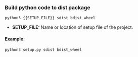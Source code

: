 ### Build python code to dist package

`python3 {{SETUP_FILE}} sdist bdist_wheel`

- <b>SETUP_FILE: </b> Name or location of setup file of the project.

#### Example:

`python3 setup.py sdist bdist_wheel`
